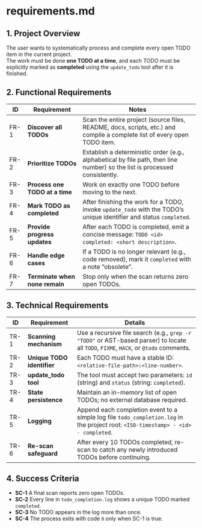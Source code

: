 # requirements.md

## 1. Project Overview
The user wants to systematically process and complete every open TODO item in the current project.  
The work must be done **one TODO at a time**, and each TODO must be explicitly marked as **completed** using the `update_todo` tool after it is finished.

## 2. Functional Requirements
| ID | Requirement | Notes |
|---|---|---|
| FR-1 | **Discover all TODOs** | Scan the entire project (source files, README, docs, scripts, etc.) and compile a complete list of every open TODO item. |
| FR-2 | **Prioritize TODOs** | Establish a deterministic order (e.g., alphabetical by file path, then line number) so the list is processed consistently. |
| FR-3 | **Process one TODO at a time** | Work on exactly one TODO before moving to the next. |
| FR-4 | **Mark TODO as completed** | After finishing the work for a TODO, invoke `update_todo` with the TODO’s unique identifier and status `completed`. |
| FR-5 | **Provide progress updates** | After each TODO is completed, emit a concise message: `TODO <id> completed: <short description>`. |
| FR-6 | **Handle edge cases** | If a TODO is no longer relevant (e.g., code removed), mark it `completed` with a note “obsolete”. |
| FR-7 | **Terminate when none remain** | Stop only when the scan returns zero open TODOs. |

## 3. Technical Requirements
| ID | Requirement | Details |
|---|---|---|
| TR-1 | **Scanning mechanism** | Use a recursive file search (e.g., `grep -r "TODO"` or AST-based parser) to locate all `TODO`, `FIXME`, `HACK`, or `@todo` comments. |
| TR-2 | **Unique TODO identifier** | Each TODO must have a stable ID: `<relative-file-path>:<line-number>`. |
| TR-3 | **update_todo tool** | The tool must accept two parameters: `id` (string) and `status` (string: `completed`). |
| TR-4 | **State persistence** | Maintain an in-memory list of open TODOs; no external database required. |
| TR-5 | **Logging** | Append each completion event to a simple log file `todo_completion.log` in the project root: `<ISO-timestamp> - <id> - completed`. |
| TR-6 | **Re-scan safeguard** | After every 10 TODOs completed, re-scan to catch any newly introduced TODOs before continuing. |

## 4. Success Criteria
- **SC-1** A final scan reports zero open TODOs.  
- **SC-2** Every line in `todo_completion.log` shows a unique TODO marked `completed`.  
- **SC-3** No TODO appears in the log more than once.  
- **SC-4** The process exits with code `0` only when SC-1 is true.